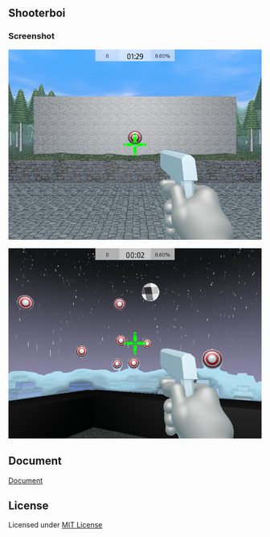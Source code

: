 ## Shooterboi

### Screenshot

![](assets/preview/1.png)

![](assets/preview/2.png)

## Document

[Document](https://docs.google.com/document/d/1P9UDshjhsDPLA6NtR02SJySDtATbxn_S/edit?usp=sharing&ouid=109793145920621274620&rtpof=true&sd=true)

## License

Licensed under [MIT License](LICENSE)
